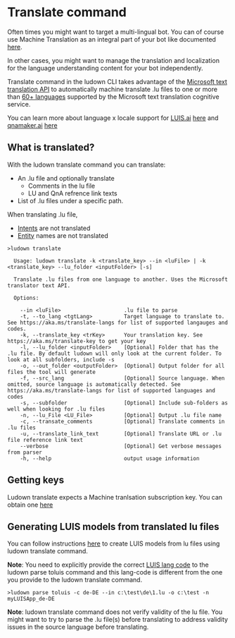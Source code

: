 # Translate command
Often times you might want to target a multi-lingual bot. You can of course use Machine Translation as an integral part of your bot like documented [here](https://docs.microsoft.com/en-us/azure/bot-service/bot-builder-howto-translation?view=azure-bot-service-4.0&tabs=cs). 

In other cases, you might want to manage the translation and localization for the language understanding content for your bot independently. 

Translate command in the ludown CLI takes advantage of the [Microsoft text translation API](https://docs.microsoft.com/en-us/azure/cognitive-services/translator/) to automatically machine translate .lu files to one or more than [60+ languages](https://aka.ms/translate-langs) supported by the Microsoft text translation cognitive service.

You can learn more about language x locale support for [LUIS.ai](https://www.luis.ai/) [here](https://docs.microsoft.com/en-us/azure/cognitive-services/LUIS/luis-supported-languages) and [qnamaker.ai](https://www.qnamaker.ai/) [here](https://docs.microsoft.com/en-us/azure/cognitive-services/qnamaker/overview/languages-supported)

## What is translated? 
With the ludown translate command you can translate: 
- An .lu file and optionally translate
    - Comments in the lu file
    - LU and QnA refrence link texts
- List of .lu files under a specific path.

When translating .lu file, 
- [Intents](docs/lu-file-format.md#intent) are not translated
- [Entity](docs/lu-file-format.md#entity) names are not translated

```
>ludown translate

  Usage: ludown translate -k <translate_key> --in <luFile> | -k <translate_key> --lu_folder <inputFolder> [-s]

  Translate .lu files from one language to another. Uses the Microsoft translator text API.

  Options:

    --in <luFile>                    .lu file to parse
    -t, --to_lang <tgtLang>          Target language to translate to. See https://aka.ms/translate-langs for list of supported langauges and codes.
    -k, --translate_key <trKey>      Your translation key. See https://aka.ms/translate-key to get your key
    -l, --lu_folder <inputFolder>    [Optional] Folder that has the .lu file. By default ludown will only look at the current folder. To look at all subfolders, include -s
    -o, --out_folder <outputFolder>  [Optional] Output folder for all files the tool will generate
    -f, --src_lang                   [Optional] Source language. When omitted, source language is automatically detected. See https://aka.ms/translate-langs for list of supported languages and codes
    -s, --subfolder                  [Optional] Include sub-folders as well when looking for .lu files
    -n, --lu_File <LU_File>          [Optional] Output .lu file name
    -c, --transate_comments          [Optional] Translate comments in .lu files
    -u, --translate_link_text        [Optional] Translate URL or .lu file reference link text
    --verbose                        [Optional] Get verbose messages from parser
    -h, --help                       output usage information
```

## Getting keys
Ludown translate expects a Machine tranlsation subscription key. You can obtain one [here](https://aka.ms/translate-key)

## Generating LUIS models from translated lu files
You can follow instructions [here](https://aka.ms/translate-langs) to create LUIS models from lu files using ludown translate command. 

**Note**: You need to explicitly provide the correct [LUIS lang code](https://docs.microsoft.com/en-us/azure/cognitive-services/LUIS/luis-supported-languages) to the ludown parse toluis command and this lang-code is different from the one you provide to the ludown translate command.

```
>ludown parse toluis -c de-DE --in c:\test\de\1.lu -o c:\test -n myLUISApp_de-DE
```

**Note**: ludown translate command does not verify validity of the lu file. You might want to try to parse the .lu file(s) before translating to address validity issues in the source language before translating. 